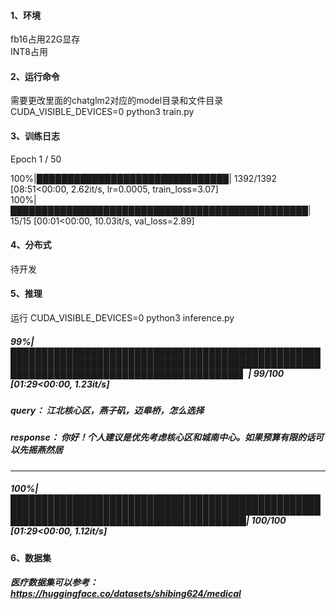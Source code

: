 #### 1、环境  
fb16占用22G显存  
INT8占用   

#### 2、运行命令  

需要更改里面的chatglm2对应的model目录和文件目录  
CUDA_VISIBLE_DEVICES=0 python3 train.py  

#### 3、训练日志  
Epoch 1 / 50  

100%|███████████████████████████████| 1392/1392 [08:51<00:00,  2.62it/s, lr=0.0005, train_loss=3.07]  
100%|████████████████████████████████████████████████| 15/15 [00:01<00:00, 10.03it/s, val_loss=2.89]  

#### 4、分布式  
待开发  


#### 5、推理  

运行 CUDA_VISIBLE_DEVICES=0 python3 inference.py  

#####  99%|█████████████████████████████████████████████████████████████████████████████████████████████████████████████████████████████████████████▌ | 99/100 [01:29<00:00,  1.23it/s]  
 
#####  query： 江北核心区，燕子矶，迈皋桥，怎么选择    

#####  response： 你好！个人建议是优先考虑核心区和城南中心。如果预算有限的话可以先摇燕然居  

------------  
#####  100%|██████████████████████████████████████████████████████████████████████████████████████████████████████████████████████████████████████████| 100/100 [01:29<00:00,  1.12it/s]

####  6、数据集  
#####  医疗数据集可以参考：https://huggingface.co/datasets/shibing624/medical  
